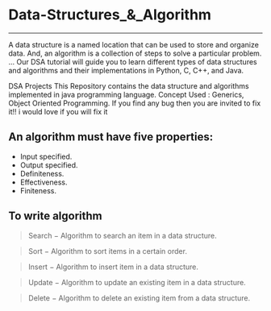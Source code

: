 # Data-Structures_&_Algorithm
----------------------

A data structure is a named location that can be used to store and organize data. And, an algorithm is a collection of steps to solve a particular problem. ... Our DSA tutorial will guide you to learn different types of data structures and algorithms and their implementations in Python, C, C++, and Java.

DSA Projects This Repository contains the data structure and algorithms implemented in java programming language. Concept Used : Generics, Object Oriented Programming. If you find any bug then you are invited to fix it!! i would love if you will fix it

An algorithm must have five properties:
-------------------------------

* Input specified.
* Output specified.
* Definiteness.
* Effectiveness.
* Finiteness.


To write algorithm
---------
>Search − Algorithm to search an item in a data structure.

>Sort − Algorithm to sort items in a certain order.

>Insert − Algorithm to insert item in a data structure.

>Update − Algorithm to update an existing item in a data structure.

>Delete − Algorithm to delete an existing item from a data structure.


